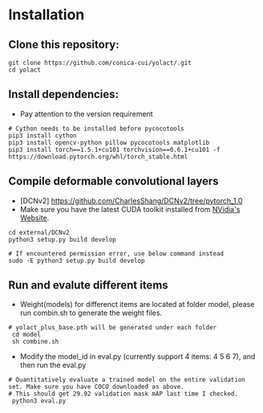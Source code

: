 # Installation
 ## Clone this repository:
```Shell
git clone https://github.com/conica-cui/yolact/.git
cd yolact
```

 ## Install dependencies:
- Pay attention to the version requirement
  
```
# Cython needs to be installed before pycocotools
pip3 install cython
pip3 install opencv-python pillow pycocotools matplotlib 
pip3 install torch==1.5.1+cu101 torchvision==0.6.1+cu101 -f https://download.pytorch.org/whl/torch_stable.html
```

 ## Compile deformable convolutional layers
- [DCNv2] https://github.com/CharlesShang/DCNv2/tree/pytorch_1.0
- Make sure you have the latest CUDA toolkit installed from [NVidia's Website](https://developer.nvidia.com/cuda-toolkit).
  
```Shell
cd external/DCNv2
python3 setup.py build develop

# If encountered permission error, use below command instead
sudo -E python3 setup.py build develop
```


## Run and evalute different items
- Weight(models) for differenct items are located at folder model, please run combin.sh to generate the weight files.

  
```Shell
# yolact_plus_base.pth will be generated under each folder
 cd model
 sh combine.sh
 ```


- Modify the model_id in eval.py (currently support 4 items: 4 5 6 7), and then run the eval.py
  
```Shell
# Quantitatively evaluate a trained model on the entire validation set. Make sure you have COCO downloaded as above.
# This should get 29.92 validation mask mAP last time I checked.
 python3 eval.py 
 ```

